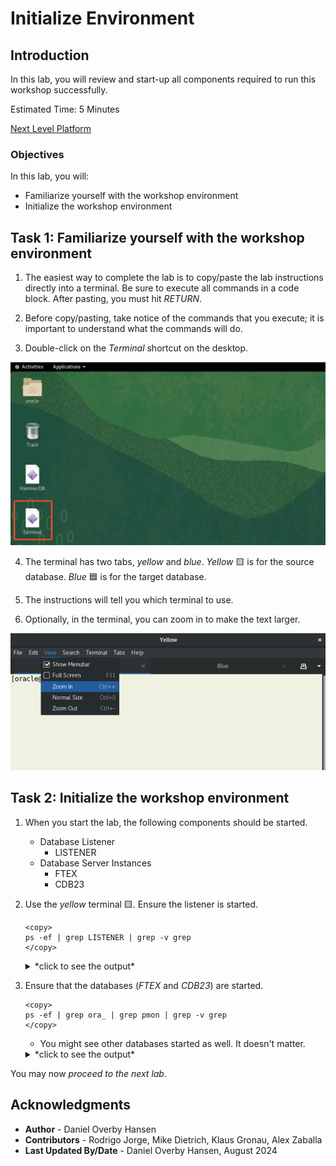# Initialize Environment

## Introduction

In this lab, you will review and start-up all components required to run this workshop successfully.

Estimated Time: 5 Minutes

[Next Level Platform](videohub:1_kfvfupd4)

### Objectives

In this lab, you will:

* Familiarize yourself with the workshop environment
* Initialize the workshop environment

## Task 1: Familiarize yourself with the workshop environment

1. The easiest way to complete the lab is to copy/paste the lab instructions directly into a terminal. Be sure to execute all commands in a code block. After pasting, you must hit *RETURN*.

2. Before copy/pasting, take notice of the commands that you execute; it is important to understand what the commands will do.

3. Double-click on the *Terminal* shortcut on the desktop. 

![Click shortcut to start a terminal](./images/initialize-environment-desktop-click-terminal.jpeg " ")

4. The terminal has two tabs, *yellow* and *blue*. *Yellow* 🟨 is for the source database. *Blue* 🟦 is for the target database.

5. The instructions will tell you which terminal to use.

6. Optionally, in the terminal, you can zoom in to make the text larger. 

![Zoom in to make the text larger in the terminal](./images/initialize-environment-terminal-zoom-in.png)    

## Task 2: Initialize the workshop environment

1. When you start the lab, the following components should be started.

    - Database Listener
        - LISTENER
    - Database Server Instances
        - FTEX
        - CDB23

2. Use the *yellow* terminal 🟨. Ensure the listener is started.

    ```
    <copy>
    ps -ef | grep LISTENER | grep -v grep
    </copy>
    ```

    <details>
    <summary>*click to see the output*</summary>
    ``` text
    $ ps -ef | grep LISTENER | grep -v grep
    oracle     11158       1  0 04:57 ?        00:00:00 /u01/app/oracle/product/23/bin/tnslsnr LISTENER -inherit
    ```
    </details>

3. Ensure that the databases (*FTEX* and *CDB23*) are started.

    ```
    <copy>
    ps -ef | grep ora_ | grep pmon | grep -v grep
    </copy>
    ```

    * You might see other databases started as well. It doesn't matter.

    <details>
    <summary>*click to see the output*</summary>
    ``` text
    $ ps -ef | grep ora_ | grep pmon | grep -v grep
    oracle      3851       1  0 20:19 ?        00:00:00 ora_pmon_UPGR
    oracle      5110       1  0 20:19 ?        00:00:00 ora_pmon_FTEX
    oracle      5345       1  0 20:19 ?        00:00:00 ora_pmon_CDB23
    ```
    </details>

You may now *proceed to the next lab*.

## Acknowledgments

* **Author** - Daniel Overby Hansen
* **Contributors** - Rodrigo Jorge, Mike Dietrich, Klaus Gronau, Alex Zaballa
* **Last Updated By/Date** - Daniel Overby Hansen, August 2024
